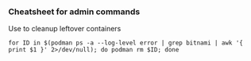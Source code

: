 ### Cheatsheet for admin commands

Use to cleanup leftover containers
```
for ID in $(podman ps -a --log-level error | grep bitnami | awk '{ print $1 }' 2>/dev/null); do podman rm $ID; done
```